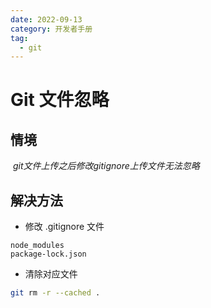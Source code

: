 ```yaml
---
date: 2022-09-13
category: 开发者手册
tag:
  - git
---
```

# Git 文件忽略

## 情境

​ *git文件上传之后修改gitignore上传文件无法忽略*

## 解决方法

* 修改 .gitignore 文件

```text
node_modules
package-lock.json
```

* 清除对应文件

```bash
git rm -r --cached .
```
